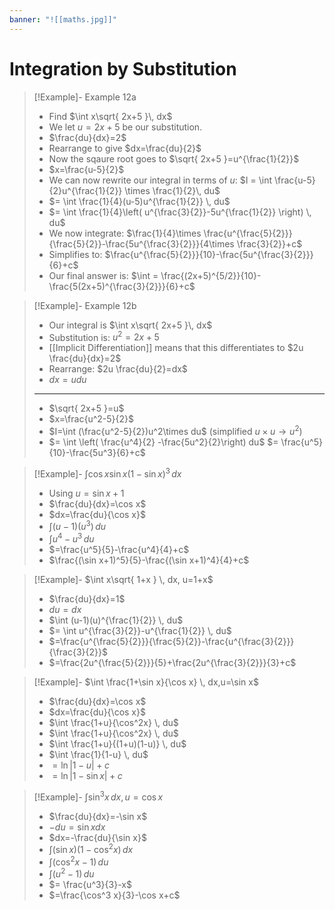 ```yaml
---
banner: "![[maths.jpg]]"
---
```

# Integration by Substitution

> [!Example]- Example 12a
> - Find $\int x\sqrt{ 2x+5 }\, dx$
> - We let $u=2x+5$ be our substitution.
> - $\frac{du}{dx}=2$
> - Rearrange to give $dx=\frac{du}{2}$
> - Now the sqaure root goes to $\sqrt{ 2x+5 }=u^{\frac{1}{2}}$
> - $x=\frac{u-5}{2}$
> - We can now rewrite our integral in terms of $u$: $I = \int \frac{u-5}{2}u^{\frac{1}{2}} \times \frac{1}{2}\, du$
> - $= \int \frac{1}{4}(u-5)u^{\frac{1}{2}} \, du$
> - $= \int \frac{1}{4}\left( u^{\frac{3}{2}}-5u^{\frac{1}{2}} \right) \, du$
> - We now integrate: $\frac{1}{4}\times \frac{u^{\frac{5}{2}}}{\frac{5}{2}}-\frac{5u^{\frac{3}{2}}}{4\times \frac{3}{2}}+c$
> - Simplifies to: $\frac{u^{\frac{5}{2}}}{10}-\frac{5u^{\frac{3}{2}}}{6}+c$
> - Our final answer is: $\int = \frac{(2x+5)^{5/2}}{10}-\frac{5(2x+5)^{\frac{3}{2}}}{6}+c$

> [!Example]- Example 12b
> - Our integral is $\int x\sqrt{ 2x+5 }\, dx$
> - Substitution is: $u^2=2x+5$
> - [[Implicit Differentiation]] means that this differentiates to $2u \frac{du}{dx}=2$
> - Rearrange: $2u \frac{du}{2}=dx$
> - $dx=udu$
> ---
> - $\sqrt{ 2x+5 }=u$
> - $x=\frac{u^2-5}{2}$
> - $I=\int (\frac{u^2-5}{2})u^2\times du$ (simplified $u\times u \to u^2$)
> - $= \int \left( \frac{u^4}{2} -\frac{5u^2}{2}\right) du$
> $= \frac{u^5}{10}-\frac{5u^3}{6}+c$

> [!Example]- $\int \cos x\sin x (1-\sin x)^3\, dx$
> - Using $u=\sin x+1$
> - $\frac{du}{dx}=\cos x$
> - $dx=\frac{du}{\cos x}$
> - $\int (u-1)(u^3) \, du$
> - $\int u^4-u^3 \, du$
> - $=\frac{u^5}{5}-\frac{u^4}{4}+c$
> - $\frac{(\sin x+1)^5}{5}-\frac{(\sin x+1)^4}{4}+c$

> [!Example]- $\int x\sqrt{ 1+x } \, dx, u=1+x$
> - $\frac{du}{dx}=1$
> - $du=dx$
> - $\int (u-1)(u)^{\frac{1}{2}} \, du$
> - $= \int u^{\frac{3}{2}}-u^{\frac{1}{2}} \, du$
> - $=\frac{u^{\frac{5}{2}}}{\frac{5}{2}}-\frac{u^{\frac{3}{2}}}{\frac{3}{2}}$
> - $=\frac{2u^{\frac{5}{2}}}{5}+\frac{2u^{\frac{3}{2}}}{3}+c$

> [!Example]- $\int \frac{1+\sin x}{\cos x} \, dx,u=\sin x$
> - $\frac{du}{dx}=\cos x$
> - $dx=\frac{du}{\cos x}$
> - $\int \frac{1+u}{\cos^2x} \, du$
> - $\int \frac{1+u}{\cos^2x} \, du$
> - $\int \frac{1+u}{(1+u)(1-u)} \, du$
> - $\int \frac{1}{1-u} \, du$
> - $=\ln |1-u|+c$
> - $=\ln |1-\sin x|+c$

> [!Example]- $\int \sin^3x \, dx,u=\cos x$
> - $\frac{du}{dx}=-\sin x$
> - $-du=\sin xdx$
> - $dx=-\frac{du}{\sin x}$
> - $\int (\sin x)(1-\cos^2x) \, dx$
> - $\int (\cos^2x-1) \, du$
> - $\int (u^2-1) \, du$
> - $= \frac{u^3}{3}-x$
> - $=\frac{\cos^3 x}{3}-\cos x+c$


